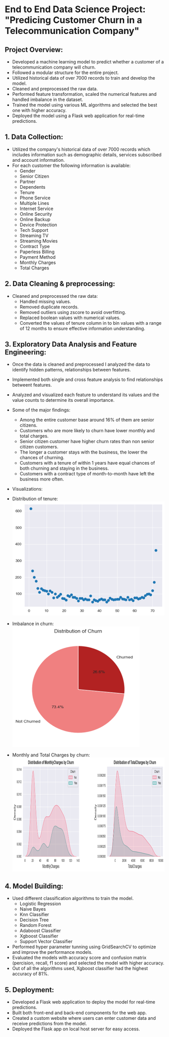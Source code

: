 # End to End Data Science Project: "Predicing Customer Churn in a Telecommunication Company"
## Project Overview:
   - Developed a machine learning model to predict whether a customer of a telecommunication company will churn.
   - Followed a modular structure for the entire project. 
   - Utilized historical data of over 7000 records to train and develop the model.
   - Cleaned and preprocessed the raw data.
   - Performed feature transformation, scaled the numerical features and handled imbalance in the dataset.
   - Trained the model using various ML algorithms and selected the best one with higher accuracy.
   - Deployed the model using a Flask web application for real-time predictions.


## 1. Data Collection:
   - Utilized the company's historical data of over 7000 records which includes information such as demographic details, services subscribed and account information.
   - For each customer the following information is available:
      - Gender
      - Senior Citizen
      - Partner
      - Dependents
      - Tenure
      - Phone Service
      - Multiple Lines
      - Internet Service
      - Online Security
      - Online Backup
      - Device Protection
      - Tech Support
      - Streaming TV
      - Streaming Movies
      - Contract Type
      - Paperless Billing
      - Payment Method
      - Monthly Charges
      - Total Charges

## 2. Data Cleaning & preprocessing:
   - Cleaned and preprocessed the raw data:
      * Handled missing values. 
      * Removed duplicate records.
      * Removed outliers using zscore to avoid overfitting.
      * Replaced boolean values with numerical values.
      * Converted the values of tenure column in to bin values with a range of 12 months to ensure effective information understanding.

## 3. Exploratory Data Analysis and Feature Engineering:
   - Once the data is cleaned and preprocessed I analyzed the data to identify hidden patterns, relationships between features.
   - Implemented both single and cross feature analysis to find relationships betweent features.
   - Analyzed and visualized each feature to understand its values and the value counts to determine its overall importance.
   - Some of the major findings:
      * Among the entire customer base around 16% of them are senior citizens.
      * Customers who are more likely to churn have lower monthly and total charges.
      * Senior citizen customer have higher churn rates than non senior citizen customers.
      * The longer a customer stays with the business, the lower the chances of churning.
      * Customers with a tenure of within 1 years have equal chances of both churning and staying in the business.
      * Customers with a contract type of month-to-month have left the business more often.
   - Visualizations:
   - Distribution of tenure:
      <img src="eda_images/tenure.png" width="500" height="360">
       
   - Imbalance in churn:
      <img src="eda_images/churn.png" width="400" height="380">
       
   - Monthly and Total Charges by churn:
      <img src="eda_images/charges%20by%20churn.png" width="1000" height="360">

## 4. Model Building:
   - Used different classification algorithms to train the model.
      * Logistic Regression
      * Naive Bayes
      * Knn Classifier
      * Decision Tree
      * Random Forest
      * Adaboost Classifier
      * Xgboost Classifier
      * Support Vector Classifier
   - Performed hyper parameter tunning using GridSearchCV to optimize and improve the performance models.
   - Evaluated the models with accuracy score and confusion matrix (percision, recall, f1 score) and selected the model with higher accuracy.
   - Out of all the algorithms used, Xgboost classifier had the highest accuracy of 81%.

## 5. Deployment:
   - Developed a Flask web application to deploy the model for real-time predictions.
   - Built both front-end and back-end components for the web app.
   - Created a custom website where users can enter customer data and receive predictions from the model.
   - Deployed the Flask app on local host server for easy access.
